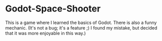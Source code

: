 # Godot-Space-Shooter
This is a game where I learned the basics of Godot. There is also a funny mechanic. (It's not a bug; it's a feature ;) I found my mistake, but decided that it was more enjoyable in this way.)
